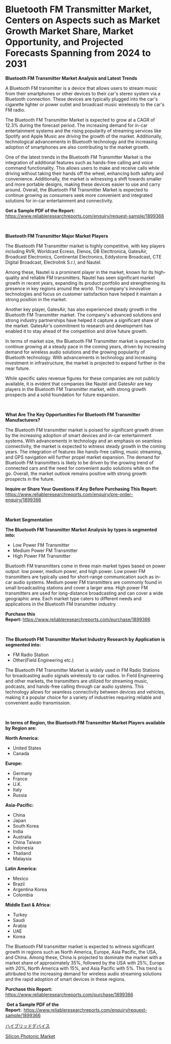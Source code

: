 <p><h1>Bluetooth FM Transmitter Market, Centers on Aspects such as Market Growth Market Share, Market Opportunity, and Projected Forecasts Spanning from 2024 to 2031</h1></p><p><strong>Bluetooth FM Transmitter Market Analysis and Latest Trends</strong></p>
<p><p>A Bluetooth FM transmitter is a device that allows users to stream music from their smartphones or other devices to their car's stereo system via a Bluetooth connection. These devices are typically plugged into the car's cigarette lighter or power outlet and broadcast music wirelessly to the car's FM radio.</p><p>The Bluetooth FM Transmitter Market is expected to grow at a CAGR of 12.3% during the forecast period. The increasing demand for in-car entertainment systems and the rising popularity of streaming services like Spotify and Apple Music are driving the growth of the market. Additionally, technological advancements in Bluetooth technology and the increasing adoption of smartphones are also contributing to the market growth.</p><p>One of the latest trends in the Bluetooth FM Transmitter Market is the integration of additional features such as hands-free calling and voice command functionality. This allows users to make and receive calls while driving without taking their hands off the wheel, enhancing both safety and convenience. Additionally, the market is witnessing a shift towards smaller and more portable designs, making these devices easier to use and carry around. Overall, the Bluetooth FM Transmitter Market is expected to continue growing as consumers seek more convenient and integrated solutions for in-car entertainment and connectivity.</p></p>
<p><strong>Get a Sample PDF of the Report:&nbsp;</strong> <a href="https://www.reliableresearchreports.com/enquiry/request-sample/1899366">https://www.reliableresearchreports.com/enquiry/request-sample/1899366</a></p>
<p>&nbsp;</p>
<p><strong>Bluetooth FM Transmitter Major Market Players</strong></p>
<p><p>The Bluetooth FM Transmitter market is highly competitive, with key players including RVR, Worldcast Ecreso, Elenos, DB Electtronica, GatesAir, Broadcast Electronics, Continental Electronics, Eddystone Broadcast, CTE Digital Broadcast, Electrolink S.r.l, and Nautel.</p><p>Among these, Nautel is a prominent player in the market, known for its high-quality and reliable FM transmitters. Nautel has seen significant market growth in recent years, expanding its product portfolio and strengthening its presence in key regions around the world. The company's innovative technologies and focus on customer satisfaction have helped it maintain a strong position in the market.</p><p>Another key player, GatesAir, has also experienced steady growth in the Bluetooth FM Transmitter market. The company's advanced solutions and strong industry partnerships have helped it capture a significant share of the market. GatesAir's commitment to research and development has enabled it to stay ahead of the competition and drive future growth.</p><p>In terms of market size, the Bluetooth FM Transmitter market is expected to continue growing at a steady pace in the coming years, driven by increasing demand for wireless audio solutions and the growing popularity of Bluetooth technology. With advancements in technology and increasing investment in infrastructure, the market is projected to expand further in the near future.</p><p>While specific sales revenue figures for these companies are not publicly available, it is evident that companies like Nautel and GatesAir are key players in the Bluetooth FM Transmitter market, with strong growth prospects and a solid foundation for future expansion.</p></p>
<p>&nbsp;</p>
<p><strong>What Are The Key Opportunities For Bluetooth FM Transmitter Manufacturers?</strong></p>
<p><p>The Bluetooth FM transmitter market is poised for significant growth driven by the increasing adoption of smart devices and in-car entertainment systems. With advancements in technology and an emphasis on seamless connectivity, the market is expected to witness steady growth in the coming years. The integration of features like hands-free calling, music streaming, and GPS navigation will further propel market expansion. The demand for Bluetooth FM transmitters is likely to be driven by the growing trend of connected cars and the need for convenient audio solutions while on the go. Overall, the market outlook remains positive with strong growth prospects in the future.</p></p>
<p><strong>Inquire or Share Your Questions If Any Before Purchasing This Report:</strong> <a href="https://www.reliableresearchreports.com/enquiry/pre-order-enquiry/1899366">https://www.reliableresearchreports.com/enquiry/pre-order-enquiry/1899366</a></p>
<p>&nbsp;</p>
<p><strong>Market Segmentation</strong></p>
<p><strong>The Bluetooth FM Transmitter Market Analysis by types is segmented into:</strong></p>
<p><ul><li>Low Power FM Transmitter</li><li>Medium Power FM Transmitter</li><li>High Power FM Transmitter</li></ul></p>
<p><p>Bluetooth FM transmitters come in three main market types based on power output: low power, medium power, and high power. Low power FM transmitters are typically used for short-range communication such as in-car audio systems. Medium power FM transmitters are commonly found in small broadcasting stations and cover a larger area. High power FM transmitters are used for long-distance broadcasting and can cover a wide geographic area. Each market type caters to different needs and applications in the Bluetooth FM transmitter industry.</p></p>
<p><strong>Purchase this Report:&nbsp;</strong><a href="https://www.reliableresearchreports.com/purchase/1899366">https://www.reliableresearchreports.com/purchase/1899366</a></p>
<p>&nbsp;</p>
<p><strong>The Bluetooth FM Transmitter Market Industry Research by Application is segmented into:</strong></p>
<p><ul><li>FM Radio Station</li><li>Other(Field Engineering etc.)</li></ul></p>
<p><p>The Bluetooth FM Transmitter Market is widely used in FM Radio Stations for broadcasting audio signals wirelessly to car radios. In Field Engineering and other markets, the transmitters are utilized for streaming music, podcasts, and hands-free calling through car audio systems. This technology allows for seamless connectivity between devices and vehicles, making it a popular choice for a variety of industries requiring reliable and convenient audio transmission.</p></p>
<p>&nbsp;</p>
<p><strong>In terms of Region, the Bluetooth FM Transmitter Market Players available by Region are:</strong></p>
<p>
    <p> <strong> North America: </strong>
        <ul>
            <li>United States</li>
            <li>Canada</li>
        </ul>
        </p> 
    <p> <strong> Europe: </strong>
        <ul>
            <li>Germany</li>
            <li>France</li>
            <li>U.K.</li>
            <li>Italy</li>
            <li>Russia</li>
        </ul>
        </p> 
    <p> <strong> Asia-Pacific: </strong>
        <ul>
            <li>China</li>
            <li>Japan</li>
            <li>South Korea</li>
            <li>India</li>
            <li>Australia</li>
            <li>China Taiwan</li>
            <li>Indonesia</li>
            <li>Thailand</li>
            <li>Malaysia</li>
        </ul>
        </p> 
    <p> <strong> Latin America: </strong>
        <ul>
            <li>Mexico</li>
            <li>Brazil</li>
            <li>Argentina Korea</li>
            <li>Colombia</li>
        </ul>
        </p> 
    <p> <strong> Middle East & Africa: </strong>
        <ul>
            <li>Turkey</li>
            <li>Saudi</li>
            <li>Arabia</li>
            <li>UAE</li>
            <li>Korea</li>
        </ul>
    </p>
    </p>
<p><p>The Bluetooth FM transmitter market is expected to witness significant growth in regions such as North America, Europe, Asia Pacific, the USA, and China. Among these, China is projected to dominate the market with a market share of approximately 35%, followed by the USA with 25%, Europe with 20%, North America with 15%, and Asia Pacific with 5%. This trend is attributed to the increasing demand for wireless audio streaming solutions and the rapid adoption of smart devices in these regions.</p></p>
<p><strong>Purchase this Report: </strong><a href="https://www.reliableresearchreports.com/purchase/1899366">https://www.reliableresearchreports.com/purchase/1899366</a></p>
<p>&nbsp;<strong>Get a Sample PDF of the Report:&nbsp;&nbsp;</strong><a href="https://www.reliableresearchreports.com/enquiry/request-sample/1899366">https://www.reliableresearchreports.com/enquiry/request-sample/1899366</a></p>
<p><strong></strong></p>
<p><p><a href="https://github.com/zekaoe592392/Market-Research-Report-List-1/blob/main/185459811666.md">ハイブリッドデバイス</a></p><p><a href="https://github.com/RickHolmes3/Market-Research-Report-List-4/blob/main/silicon-photonic-market.md">Silicon Photonic Market</a></p></p>